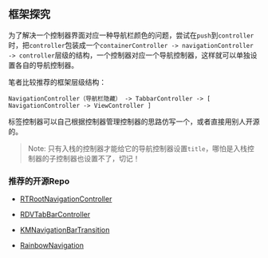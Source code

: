 ## 框架探究
为了解决一个控制器界面对应一种导航栏颜色的问题，尝试在`push`到`controller`时，把`controller`包装成一个`containerController -> navigationController -> controller`层级的结构，一个控制器对应一个导航控制器，这样就可以单独设置各自的导航控制器。

笔者比较推荐的框架层级结构：

```
NavigationController（导航栏隐藏） -> TabbarController -> [ NavigationController -> ViewController ]
```

标签控制器可以自己根据控制器管理控制器的思路仿写一个，或者直接用别人开源的。

> Note: 只有入栈的控制器才能给它的导航控制器设置`title`，哪怕是入栈控制器的子控制器也设置不了，切记！

### 推荐的开源Repo
- [RTRootNavigationController](https://github.com/rickytan/RTRootNavigationController)

- [RDVTabBarController](https://github.com/robbdimitrov/RDVTabBarController)

- [KMNavigationBarTransition](https://github.com/MoZhouqi/KMNavigationBarTransition)

- [RainbowNavigation](https://github.com/DanisFabric/RainbowNavigation)


